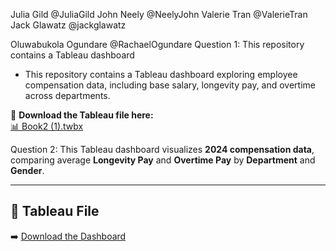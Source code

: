 Julia Gild @JuliaGild
John Neely @NeelyJohn
Valerie Tran @ValerieTran
Jack Glawatz @jackglawatz


Oluwabukola Ogundare @RachaelOgundare
Question 1: This repository contains a Tableau dashboard 
- This repository contains a Tableau dashboard exploring employee compensation data, including base salary, longevity pay, and overtime across departments.

📂 **Download the Tableau file here:**  
[📊 Book2 (1).twbx](./Book2%20(3).twbx)



Question 2: This Tableau dashboard visualizes **2024 compensation data**, comparing average **Longevity Pay** and **Overtime Pay** by **Department** and **Gender**.

---

## 📁 Tableau File

➡️ [Download the Dashboard](./Book2%20(2).twbx)
